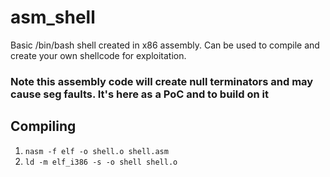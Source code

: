 # asm_shell
Basic /bin/bash shell created in x86 assembly. Can be used to compile and create your own shellcode for exploitation. 

### Note this assembly code will create null terminators and may cause seg faults. It's here as a PoC and to build on it

## Compiling

1. `nasm -f elf -o shell.o shell.asm`
2. `ld -m elf_i386 -s -o shell shell.o`
